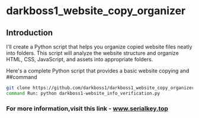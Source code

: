 # darkboss1_website_copy_organizer
## Introduction
I'll create a Python script that helps you organize copied website files neatly into folders. This script will analyze the website structure and organize HTML, CSS, JavaScript, and assets into appropriate folders.

Here's a complete Python script that provides a basic website copying and
##command 
```bash
git clone https://github.com/darkboss1/darkboss1_website_copy_organizer.git
command Run: python darkboss1-website_info_verification.py
```
### For more information,visit this link - www.serialkey.top
